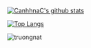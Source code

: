 
[![CanhhnaC's github stats](https://github-readme-stats.vercel.app/api?username=canhhnac&show_icons=true&hide=issues,contribs&theme=tokyonight&count_private=true)](https://github.com/canhhnac/)

[![Top Langs](https://github-readme-stats.vercel.app/api/top-langs/?username=canhhnac&layout=compact)](https://github.com/canhhnac)
<p><img align="center" src="https://github-readme-streak-stats.herokuapp.com/?user=canhhnac&" alt="truongnat" /></p>
